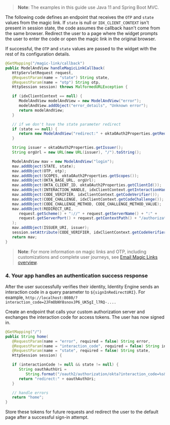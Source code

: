 > **Note**: The examples in this guide use Java 11 and Spring Boot MVC.

The following code defines an endpoint that receives the `OTP` and `state` values from the magic link. If `state` is null or `IDX_CLIENT_CONTEXT` isn't present in session state, the code assumes the callback hasn't come from the same browser. Redirect the user to a page where the widget prompts the user to enter the code or open the magic link in the original browser.

If successful, the `OTP` and `state` values are passed to the widget with the rest of its configuration details.

```java
@GetMapping("/magic-link/callback")
public ModelAndView handleMagicLinkCallback(
   HttpServletRequest request,
   @RequestParam(name = "state") String state,
   @RequestParam(name = "otp") String otp,
   HttpSession session) throws MalformedURLException {

   if (idxClientContext == null) {
      ModelAndView modelAndView = new ModelAndView("error");
      modelAndView.addObject("error_details", "Unknown error");
      return modelAndView;
   }

   // if we don't have the state parameter redirect
   if (state == null) {
      return new ModelAndView("redirect:" + oktaOAuth2Properties.getRedirectUri());
   }

   String issuer = oktaOAuth2Properties.getIssuer();
   String orgUrl = new URL(new URL(issuer), "/").toString();

   ModelAndView mav = new ModelAndView("login");
   mav.addObject(STATE, state);
   mav.addObject(OTP, otp);
   mav.addObject(SCOPES, oktaOAuth2Properties.getScopes());
   mav.addObject(OKTA_BASE_URL, orgUrl);
   mav.addObject(OKTA_CLIENT_ID, oktaOAuth2Properties.getClientId());
   mav.addObject(INTERACTION_HANDLE, idxClientContext.getInteractionHandle());
   mav.addObject(CODE_VERIFIER, idxClientContext.getCodeVerifier());
   mav.addObject(CODE_CHALLENGE, idxClientContext.getCodeChallenge());
   mav.addObject(CODE_CHALLENGE_METHOD, CODE_CHALLENGE_METHOD_VALUE);
   mav.addObject(REDIRECT_URI,
      request.getScheme() + "://" + request.getServerName() + ":" +
      request.getServerPort() + request.getContextPath() + "/authorization-code/callback"
   );
   mav.addObject(ISSUER_URI, issuer);
   session.setAttribute(CODE_VERIFIER, idxClientContext.getCodeVerifier());
   return mav;
}
```

> **Note**: For more information on magic links and OTP, including customizations and complete user journeys, see [Email Magic Links overview](/docs/guides/email-magic-links-overview/main/).

### 4. Your app handles an authentication success response

After the user successfully verifies their identity, Identity Engine sends an interaction code in a query parameter to `${signInRedirectURI}`. For example, `http://localhost:8080/?interaction_code=2JFmObNY8snovJP6_UK5gI_l7RQ-....`

Create an endpoint that calls your custom authorization server and exchanges the interaction code for access tokens. The user has now signed in.

```java
@GetMapping("/")
public String home(
   @RequestParam(name = "error", required = false) String error,
   @RequestParam(name = "interaction_code", required = false) String interactionCode,
   @RequestParam(name = "state", required = false) String state,
   HttpSession session) {

   if (interactionCode != null && state != null) {
      String oauthAuthUri =
         String.format("/oauth2/authorization/okta?interaction_code=%s&state=%s", interactionCode, state);
      return "redirect:" + oauthAuthUri;
   }

   // handle errors
   return "home";
}
```

Store these tokens for future requests and redirect the user to the default page after a successful sign-in attempt.
